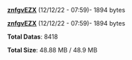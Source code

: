 [**znfgvEZX**](/data/znfgvEZX.txt) (12/12/22 - 07:59)- 1894 bytes

[**znfgvEZX**](/data/znfgvEZX.txt) (12/12/22 - 07:59)- 1894 bytes

**Total Datas**: 8418

**Total Size**: 48.88 MB / 48.9 MB